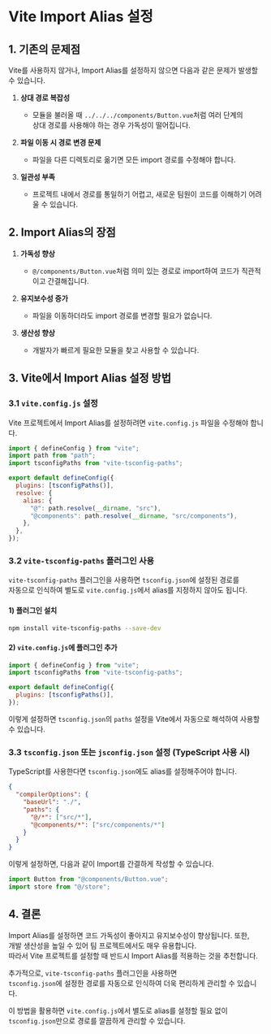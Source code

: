 # Vite Import Alias 설정

## 1. 기존의 문제점

Vite를 사용하지 않거나, Import Alias를 설정하지 않으면 다음과 같은 문제가 발생할 수 있습니다.

1. **상대 경로 복잡성**
   - 모듈을 불러올 때 `../../../components/Button.vue`처럼 여러 단계의<br> 상대 경로를 사용해야 하는 경우 가독성이 떨어집니다.
2. **파일 이동 시 경로 변경 문제**

   - 파일을 다른 디렉토리로 옮기면 모든 import 경로를 수정해야 합니다.

3. **일관성 부족**
   - 프로젝트 내에서 경로를 통일하기 어렵고, 새로운 팀원이 코드를 이해하기 어려울 수 있습니다.

## 2. Import Alias의 장점

1. **가독성 향상**
   - `@/components/Button.vue`처럼 의미 있는 경로로 import하여 코드가 직관적이고 간결해집니다.
2. **유지보수성 증가**

   - 파일을 이동하더라도 import 경로를 변경할 필요가 없습니다.

3. **생산성 향상**
   - 개발자가 빠르게 필요한 모듈을 찾고 사용할 수 있습니다.

## 3. Vite에서 Import Alias 설정 방법

### 3.1 `vite.config.js` 설정

Vite 프로젝트에서 Import Alias를 설정하려면 `vite.config.js` 파일을 수정해야 합니다.

```javascript
import { defineConfig } from "vite";
import path from "path";
import tsconfigPaths from "vite-tsconfig-paths";

export default defineConfig({
  plugins: [tsconfigPaths()],
  resolve: {
    alias: {
      "@": path.resolve(__dirname, "src"),
      "@components": path.resolve(__dirname, "src/components"),
    },
  },
});
```

### 3.2 `vite-tsconfig-paths` 플러그인 사용

`vite-tsconfig-paths` 플러그인을 사용하면 `tsconfig.json`에 설정된 경로를<br>
자동으로 인식하여 별도로 `vite.config.js`에서 alias를 지정하지 않아도 됩니다.

#### 1) 플러그인 설치

```sh
npm install vite-tsconfig-paths --save-dev
```

#### 2) `vite.config.js`에 플러그인 추가

```javascript
import { defineConfig } from "vite";
import tsconfigPaths from "vite-tsconfig-paths";

export default defineConfig({
  plugins: [tsconfigPaths()],
});
```

이렇게 설정하면 `tsconfig.json`의 `paths` 설정을 Vite에서 자동으로 해석하여 사용할 수 있습니다.

### 3.3 `tsconfig.json` 또는 `jsconfig.json` 설정 (TypeScript 사용 시)

TypeScript를 사용한다면 `tsconfig.json`에도 alias를 설정해주어야 합니다.

```json
{
  "compilerOptions": {
    "baseUrl": "./",
    "paths": {
      "@/*": ["src/*"],
      "@components/*": ["src/components/*"]
    }
  }
}
```

이렇게 설정하면, 다음과 같이 Import를 간결하게 작성할 수 있습니다.

```javascript
import Button from "@components/Button.vue";
import store from "@/store";
```

## 4. 결론

Import Alias를 설정하면 코드 가독성이 좋아지고 유지보수성이 향상됩니다. 또한,<br>
개발 생산성을 높일 수 있어 팀 프로젝트에서도 매우 유용합니다. <br>
따라서 Vite 프로젝트를 설정할 때 반드시 Import Alias를 적용하는 것을 추천합니다.

추가적으로, `vite-tsconfig-paths` 플러그인을 사용하면<br>
`tsconfig.json`에 설정한 경로를 자동으로 인식하여 더욱 편리하게 관리할 수 있습니다. <br>

이 방법을 활용하면 `vite.config.js`에서 별도로 alias를 설정할 필요 없이<br>
`tsconfig.json`만으로 경로를 깔끔하게 관리할 수 있습니다.
